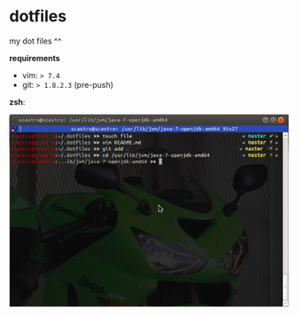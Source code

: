 dotfiles
========
my dot files ^^

__requirements__
* vim: `> 7.4`
* git: `> 1.8.2.3` (pre-push)

__zsh__:

![zsh](.screenshots/zhs-theme-1.0.png)
